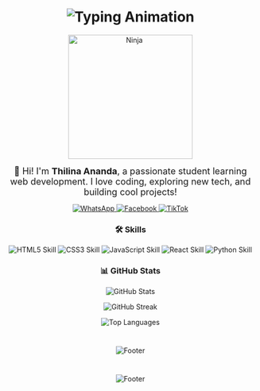 <!-- README.md -->

<!-- Animated Heading -->
<h1 align="center">
  <img src="https://readme-typing-svg.herokuapp.com?font=Poppins&size=40&duration=3000&pause=700&color=00F7FF&center=true&vCenter=true&width=700&repeat=true&lines=Hello,+I'm+Thilina+Ananda;Student+%26+Web+Developer;Welcome+to+My+GitHub!" alt="Typing Animation" />
</h1>

<!-- Ninja Image -->
<p align="center">
  <img src="https://i.pinimg.com/originals/7c/cc/5a/7ccc5a0ccfb6ce361cc26d797e192dd7.png" alt="Ninja" width="250" />
</p>

<!-- About Me -->
<p align="center" style="font-size:18px; max-width:700px; margin:auto;">
  👋 Hi! I'm <b>Thilina Ananda</b>, a passionate student learning web development. I love coding, exploring new tech, and building cool projects!
</p>

<!-- Social Links -->
<p align="center">
  <a href="https://wa.me/947xxxxxxxx" target="_blank" rel="noopener noreferrer">
    <img src="https://img.shields.io/badge/WhatsApp-25D366?style=for-the-badge&logo=whatsapp&logoColor=white" alt="WhatsApp" />
  </a>
  <a href="https://facebook.com/yourusername" target="_blank" rel="noopener noreferrer">
    <img src="https://img.shields.io/badge/Facebook-1877F2?style=for-the-badge&logo=facebook&logoColor=white" alt="Facebook" />
  </a>
  <a href="https://www.tiktok.com/@yourusername" target="_blank" rel="noopener noreferrer">
    <img src="https://img.shields.io/badge/TikTok-000000?style=for-the-badge&logo=tiktok&logoColor=white" alt="TikTok" />
  </a>
</p>

<!-- Skills -->
<h3 align="center">🛠️ Skills</h3>
<p align="center">
  <img src="https://img.shields.io/badge/HTML5-90%25-E34F26?style=for-the-badge&logo=html5&logoColor=white" alt="HTML5 Skill" />
  <img src="https://img.shields.io/badge/CSS3-85%25-1572B6?style=for-the-badge&logo=css3&logoColor=white" alt="CSS3 Skill" />
  <img src="https://img.shields.io/badge/JavaScript-70%25-F7DF1E?style=for-the-badge&logo=javascript&logoColor=black" alt="JavaScript Skill" />
  <img src="https://img.shields.io/badge/React-60%25-61DAFB?style=for-the-badge&logo=react&logoColor=black" alt="React Skill" />
  <img src="https://img.shields.io/badge/Python-50%25-3776AB?style=for-the-badge&logo=python&logoColor=white" alt="Python Skill" />
</p>

<!-- GitHub Stats -->
<h3 align="center">📊 GitHub Stats</h3>
<p align="center">
  <img src="https://github-readme-stats.vercel.app/api?username=1thilina&show_icons=true&theme=tokyonight&count_private=true" alt="GitHub Stats" />
</p>

<p align="center">
  <img src="https://github-readme-streak-stats.herokuapp.com/?user=1thilina&theme=tokyonight" alt="GitHub Streak" />
</p>

<p align="center">
  <img src="https://github-readme-stats.vercel.app/api/top-langs/?username=1thilina&layout=compact&theme=tokyonight" alt="Top Languages" />
</p>

<!-- Footer -->
<p align="center" style="margin-top: 40px;">
  <img src="https://capsule-render.vercel.app/api?type=waving&color=gradient&height=80&section=footer" alt="Footer" />
</p>
</p>
</p>

<!-- Footer -->
<p align="center" style="margin-top: 40px;">
  <img src="https://capsule-render.vercel.app/api?type=waving&color=gradient&height=80&section=footer" alt="Footer" />
</p>

